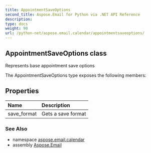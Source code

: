 ```yaml
---
title: AppointmentSaveOptions
second_title: Aspose.Email for Python via .NET API Reference
description: 
type: docs
weight: 90
url: /python-net/aspose.email.calendar/appointmentsaveoptions/
---
```


## AppointmentSaveOptions class

Represents base appointment save options

The AppointmentSaveOptions type exposes the following members:
## Properties
| Name | Description |
| :- | :- |
|save_format|Gets a save format|

### See Also

* namespace [aspose.email.calendar](/email/python-net/aspose.email.calendar/)
* assembly [Aspose.Email](/email/python-net/)

